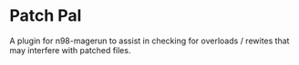 # Patch Pal
A plugin for n98-magerun to assist in checking for overloads / rewites that may interfere with patched files.
